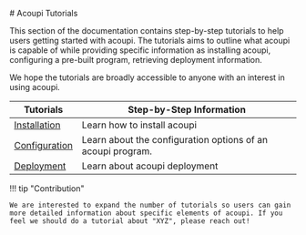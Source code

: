 # Acoupi Tutorials

This section of the documentation contains step-by-step tutorials to help users getting started with acoupi. The tutorials aims to outline what acoupi is capable of while providing specific information as installing acoupi, configuring a pre-built program, retrieving deployment information.

We hope the tutorials are broadly accessible to anyone with an interest in using acoupi.

<div class="md-table">
    <table>
        <thead>
            <tr>
                <th>
                    <strong>Tutorials</strong>
                </th>
                <th>Step-by-Step Information</th>
            </tr>
        </thead>
        <tbody>
            <tr>
                <td>
                    <a href="Installation">Installation</a>
                </td>
                <td>Learn how to install acoupi</td>
            </tr>
            <tr>
                <td>
                    <a href="Configuration">Configuration</a>
                </td>
                <td>Learn about the configuration options of an acoupi program.</td>
            </tr>
            <tr>
                <td>
                <a href="Deployment">Deployment</a>
                </td>
                <td>Learn about acoupi deployment</td>
            </tr>
        </tbody>
    </table>
</div>

!!! tip "Contribution"

    We are interested to expand the number of tutorials so users can gain more detailed information about specific elements of acoupi. If you feel we should do a tutorial about "XYZ", please reach out!